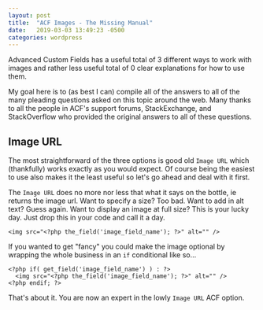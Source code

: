 ```yaml
---
layout: post
title:  "ACF Images - The Missing Manual"
date:   2019-03-03 13:49:23 -0500
categories: wordpress
---
```


Advanced Custom Fields has a useful total of 3 different ways to work with images and rather less useful total of 0 clear explanations for how to use them.

My goal here is to (as best I can) compile all of the answers to all of the many pleading questions asked on this topic around the web. Many thanks to all the people in ACF's support forums, StackExchange, and StackOverflow who provided the original answers to all of these questions.

## Image URL

The most straightforward of the three options is good old `Image URL` which (thankfully) works exactly as you would expect. Of course being the easiest to use also makes it the least useful so let's go ahead and deal with it first.

The `Image URL` does no more nor less that what it says on the bottle, ie returns the image url. Want to specify a size? Too bad. Want to add in alt text? Guess again. Want to display an image at full size? This is your lucky day. Just drop this in your code and call it a day.

```
<img src="<?php the_field('image_field_name'); ?>" alt="" />
```

If you wanted to get "fancy" you could make the image optional by wrapping the whole business in an `if` conditional like so…

```
<?php if( get_field('image_field_name') ) : ?>
  <img src="<?php the_field('image_field_name'); ?>" alt="" />
<?php endif; ?>
```

That's about it. You are now an expert in the lowly `Image URL` ACF option.
